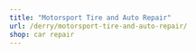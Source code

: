 ```yaml
---
title: "Motorsport Tire and Auto Repair"
url: /derry/motorsport-tire-and-auto-repair/
shop: car repair
---
```

